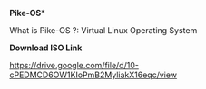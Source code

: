 **Pike-OS***

What is Pike-OS ?:
Virtual Linux Operating System

**Download ISO Link**

https://drive.google.com/file/d/10-cPEDMCD6OW1KIoPmB2MyliakX16eqc/view


